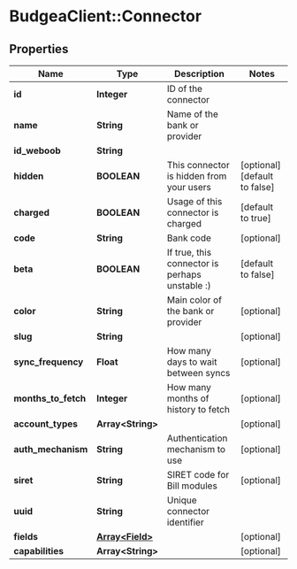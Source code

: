 # BudgeaClient::Connector

## Properties
Name | Type | Description | Notes
------------ | ------------- | ------------- | -------------
**id** | **Integer** | ID of the connector | 
**name** | **String** | Name of the bank or provider | 
**id_weboob** | **String** |  | 
**hidden** | **BOOLEAN** | This connector is hidden from your users | [optional] [default to false]
**charged** | **BOOLEAN** | Usage of this connector is charged | [default to true]
**code** | **String** | Bank code | [optional] 
**beta** | **BOOLEAN** | If true, this connector is perhaps unstable :) | [default to false]
**color** | **String** | Main color of the bank or provider | [optional] 
**slug** | **String** |  | [optional] 
**sync_frequency** | **Float** | How many days to wait between syncs | [optional] 
**months_to_fetch** | **Integer** | How many months of history to fetch | [optional] 
**account_types** | **Array&lt;String&gt;** |  | [optional] 
**auth_mechanism** | **String** | Authentication mechanism to use | [optional] 
**siret** | **String** | SIRET code for Bill modules | [optional] 
**uuid** | **String** | Unique connector identifier | 
**fields** | [**Array&lt;Field&gt;**](Field.md) |  | [optional] 
**capabilities** | **Array&lt;String&gt;** |  | [optional] 


